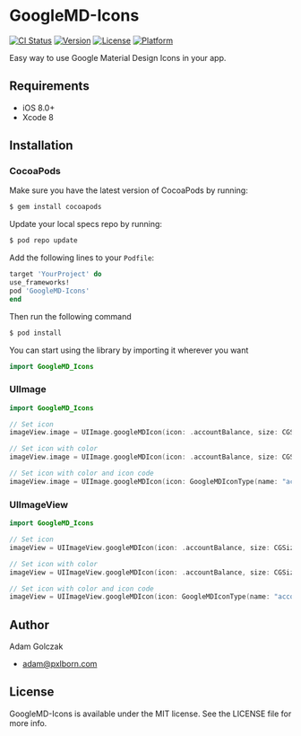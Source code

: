 # GoogleMD-Icons

[![CI Status](https://img.shields.io/travis/adamgolczak/GoogleMD-Icons.svg?style=flat)](https://travis-ci.org/adamgolczak/GoogleMD-Icons)
[![Version](https://img.shields.io/cocoapods/v/GoogleMD-Icons.svg?style=flat)](https://cocoapods.org/pods/GoogleMD-Icons)
[![License](https://img.shields.io/cocoapods/l/GoogleMD-Icons.svg?style=flat)](https://cocoapods.org/pods/GoogleMD-Icons)
[![Platform](https://img.shields.io/cocoapods/p/GoogleMD-Icons.svg?style=flat)](https://cocoapods.org/pods/GoogleMD-Icons)

Easy way to use Google Material Design Icons in your app.

## Requirements

- iOS 8.0+
- Xcode 8

## Installation

### CocoaPods

Make sure you have the latest version of CocoaPods by running:

```bash
$ gem install cocoapods
```

Update your local specs repo by running:

```bash
$ pod repo update
```

Add the following lines to your `Podfile`:

```ruby
target 'YourProject' do
use_frameworks!
pod 'GoogleMD-Icons'
end
```

Then run the following command

```bash
$ pod install
```

You can start using the library by importing it wherever you want

```swift
import GoogleMD_Icons
```

### UIImage

```Swift
import GoogleMD_Icons

// Set icon
imageView.image = UIImage.googleMDIcon(icon: .accountBalance, size: CGSize(width: 150.0, height: 150.0))

// Set icon with color
imageView.image = UIImage.googleMDIcon(icon: .accountBalance, size: CGSize(width: 150.0, height: 150.0), color: .orange)

// Set icon with color and icon code
imageView.image = UIImage.googleMDIcon(icon: GoogleMDIconType(name: "accountBalance")!, size: CGSize(width: 150.0, height: 150.0), color: .orange)

```


### UIImageView

```Swift
import GoogleMD_Icons

// Set icon
imageView = UIImageView.googleMDIcon(icon: .accountBalance, size: CGSize(width: 150.0, height: 150.0))

// Set icon with color
imageView = UIImageView.googleMDIcon(icon: .accountBalance, size: CGSize(width: 150.0, height: 150.0), color: .orange)

// Set icon with color and icon code
imageView = UIImageView.googleMDIcon(icon: GoogleMDIconType(name: "accountBalance")!, size: CGSize(width: 150.0, height: 150.0), color: .orange)


```

## Author

Adam Golczak
- adam@pxlborn.com

## License

GoogleMD-Icons is available under the MIT license. See the LICENSE file for more info.
